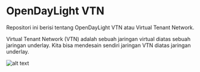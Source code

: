 # OpenDayLight VTN
Repositori ini berisi tentang OpenDayLight VTN atau Virtual Tenant Network.

Virtual Tenant Network (VTN) adalah sebuah jaringan virtual diatas sebuah jaringan underlay.
Kita bisa mendesain sendiri jaringan VTN diatas jaringan underlay.

![alt text](https://raw.githubusercontent.com/zufardhiyaulhaq/OpenDayLight-VTN/master/Images/VTN_Overview.jpg)
